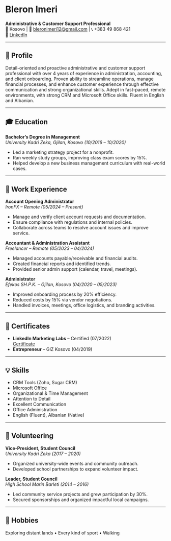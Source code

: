 # Bleron Imeri

**Administrative & Customer Support Professional**  
📍 Kosovo | 📧 bleronimeri12@gmail.com | 📞 +383 49 868 421  
🔗 [LinkedIn](https://www.linkedin.com/in/bleronimeri/)

---

## 🧾 Profile

Detail-oriented and proactive administrative and customer support professional with over 4 years of experience in administration, accounting, and client onboarding. Proven ability to streamline operations, manage financial processes, and enhance customer experience through effective communication and strong organizational skills. Adept in fast-paced, remote environments, with strong CRM and Microsoft Office skills. Fluent in English and Albanian.

---

## 🎓 Education

**Bachelor’s Degree in Management**  
*University Kadri Zeka, Gjilan, Kosovo (10/2016 – 10/2020)*  
- Led a marketing strategy project for a nonprofit.  
- Ran weekly study groups, improving class exam scores by 15%.  
- Helped develop a new business management curriculum with real-world cases.

---

## 💼 Work Experience

**Account Opening Administrator**  
*IronFX – Remote (05/2024 – Present)*  
- Manage and verify client account requests and documentation.  
- Ensure compliance with regulations and internal policies.  
- Collaborate across teams to resolve account issues and improve service.

**Accountant & Administration Assistant**  
*Freelancer – Remote (05/2023 – 04/2024)*  
- Managed accounts payable/receivable and financial audits.  
- Created financial reports and identified trends.  
- Provided senior admin support (calendar, travel, meetings).

**Administrator**  
*Efekos SH.P.K. – Gjilan, Kosovo (04/2020 – 05/2023)*  
- Improved onboarding process by 20% efficiency.  
- Reduced costs by 15% via vendor negotiations.  
- Handled invoices, meetings, office logistics, and branding activities.

---

## 🧪 Certificates

- **LinkedIn Marketing Labs** – Certified (07/2022)  
  [Certificate](https://shorturl.at/YuDVg)  
- **Entrepreneur** – GIZ Kosovo (04/2019)

---

## 💡 Skills

- CRM Tools (Zoho, Sugar CRM)  
- Microsoft Office  
- Organizational & Time Management  
- Attention to Detail  
- Excellent Communication  
- Office Administration  
- English (Fluent), Albanian (Native)

---

## 🤝 Volunteering

**Vice-President, Student Council**  
*University Kadri Zeka (2017 – 2020)*  
- Organized university-wide events and community outreach.  
- Developed school partnerships to expand volunteer impact.

**Leader, Student Council**  
*High School Marin Barleti (2014 – 2016)*  
- Led community service projects and grew participation by 30%.  
- Secured sponsorships and organized impactful local campaigns.

---

## 🧳 Hobbies

Exploring distant lands • Every kind of sport • Walking
